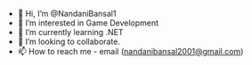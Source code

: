- 👋 Hi, I’m @NandaniBansal1
- 👀 I’m interested in Game Development
- 🌱 I’m currently learning .NET 
- 💞️ I’m looking to collaborate.
- 📫 How to reach me - email (nandanibansal2001@gmail.com)

<!---
NandaniBansal1/NandaniBansal1 is a ✨ special ✨ repository because its `README.md` (this file) appears on your GitHub profile.
You can click the Preview link to take a look at your changes.
--->
